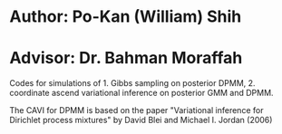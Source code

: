 # Author: Po-Kan (William) Shih
# Advisor: Dr. Bahman Moraffah
Codes for simulations of 1. Gibbs sampling on posterior DPMM, 2. coordinate ascend variational inference on posterior GMM and DPMM.

The CAVI for DPMM is based on the paper "Variational inference for Dirichlet process mixtures" by David Blei and Michael I. Jordan (2006)
